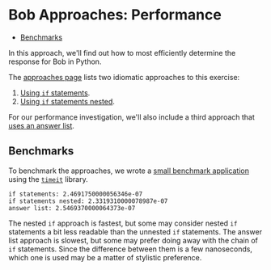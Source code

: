 # Bob Approaches: Performance

- [Benchmarks](#benchmarks)

In this approach, we'll find out how to most efficiently determine the response
for Bob in Python.

The [approaches page][approaches] lists two idiomatic approaches to this
exercise:

1. [Using `if` statements][approach-if].
2. [Using `if` statements nested][approach-if-nested].

For our performance investigation, we'll also include a third approach that
[uses an answer list][approach-answer-list].

## Benchmarks

To benchmark the approaches, we wrote a [small benchmark
application][benchmark-application] using the [`timeit`][timeit] library.

```text
if statements: 2.4691750000056346e-07
if statements nested: 2.3319310000078987e-07
answer list: 2.5469370000064373e-07
```

The nested `if` approach is fastest, but some may consider nested `if`
statements a bit less readable than the unnested `if` statements. The answer
list approach is slowest, but some may prefer doing away with the chain of `if`
statements. Since the difference between them is a few nanoseconds, which one is
used may be a matter of stylistic preference.

[approaches]: https://exercism.org/tracks/python/exercises/bob/approaches
[approach-if]:
  https://exercism.org/tracks/python/exercises/bob/approaches/if-statements
[approach-if-nested]:
  https://exercism.org/tracks/python/exercises/bob/approaches/if-statements-nested
[approach-answer-list]:
  https://exercism.org/tracks/python/exercises/bob/approaches/answer-list
[benchmark-application]:
  https://github.com/exercism/python/blob/main/exercises/practice/bob/.articles/performance/code/Benchmark.py
[timeit]: https://docs.python.org/3/library/timeit.html
